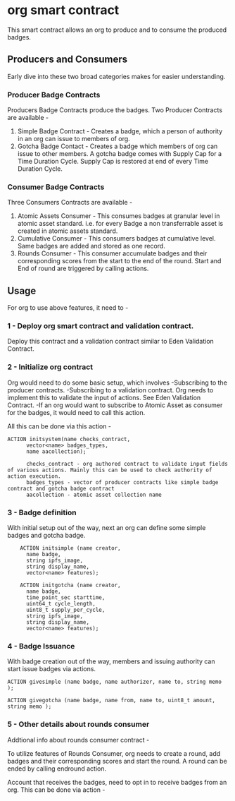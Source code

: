 # org smart contract

This smart contract allows an org to produce and to consume the produced badges.


## Producers and Consumers

Early dive into these two broad categories makes for easier understanding.

### Producer Badge Contracts
Producers Badge Contracts produce the badges. Two Producer Contracts are available -
1) Simple Badge Contract - Creates a badge, which a person of authority in an org can issue to  members of org.
2) Gotcha Badge Contact - Creates a badge which members of org can issue to other members. A gotcha badge comes with Supply Cap for a Time Duration Cycle. Supply Cap is restored at end of every Time Duration Cycle.

### Consumer Badge Contracts

Three Consumers Contracts are available -

1) Atomic Assets Consumer - This consumes badges at granular level in atomic asset standard. i.e. for every Badge a non transferrable asset is created in atomic assets standard. 
2) Cumulative Consumer - This consumers badges at cumulative level. Same badges are added and stored as one record.
3) Rounds Consumer - This consumer accumulate badges and their corresponding scores from the start to the end of the round. Start and End of round are triggered by calling actions.

## Usage

For org to use above features, it need to -
### 1 -  Deploy org smart contract and validation contract.
Deploy this contract and a validation contract similar to Eden Validation Contract.

### 2 - Initialize org contract

Org would need to do some basic setup, which involves
-Subscribing to the producer contracts.
-Subscribing to a validation contract. Org needs to implement this to validate the input of actions. See Eden Validation Contract.
-If an org would want to subscribe to Atomic Asset as consumer for the badges, it would need to call this action.

All this can be done via this action -
```    
ACTION initsystem(name checks_contract, 
      vector<name> badges_types, 
      name aacollection);

      checks_contract - org authored contract to validate input fields of various actions. Mainly this can be used to check authority of action execution.
      badges_types - vector of producer contracts like simple badge contract and gotcha badge contract
      aacollection - atomic asset collection name
```

### 3 - Badge definition 
With initial setup out of the way, next an org can define some simple badges and gotcha badge.
```
    ACTION initsimple (name creator, 
      name badge, 
      string ipfs_image, 
      string display_name, 
      vector<name> features);
```


```
    ACTION initgotcha (name creator, 
      name badge, 
      time_point_sec starttime, 
      uint64_t cycle_length, 
      uint8_t supply_per_cycle, 
      string ipfs_image, 
      string display_name, 
      vector<name> features);
```

### 4 - Badge Issuance
With badge creation out of the way, members and issuing authority can start issue badges via actions.
```
ACTION givesimple (name badge, name authorizer, name to, string memo );
```

```
ACTION givegotcha (name badge, name from, name to, uint8_t amount, string memo );
```
### 5 - Other details about rounds consumer
Addtional info about rounds consumer contract - 

To utilize features of Rounds Consumer, org needs to create a round, add badges and their corresponding scores and start the round. A round can be ended by calling endround action.

Account that receives the badges, need to opt in to receive badges from an org. This can be done via action -

